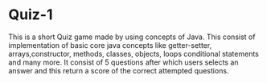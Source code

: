 # Quiz-1
This is a short Quiz game made by using concepts of Java.
This consist of implementation of basic core java concepts like getter-setter, arrays,constructor, methods, classes, objects, loops conditional statements and many more.
It consist of 5 questions after which users selects an answer and this return a score of the correct attempted questions.

